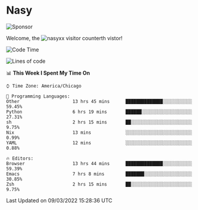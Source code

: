 # Nasy

<!--
<p align="center">
<img height="200" src="https://github-readme-stats.vercel.app/api?username=nasyxx&count_private=true&show_icons=true&theme=dracula&include_all_commits=true"/>
<img height="200" src="https://github-readme-stats.vercel.app/api/top-langs/?username=nasyxx&theme=dracula&hide=html,jupyter+notebook&count_private=true&show_icons=true"/>
</p>

  
----------------
-->

![Sponsor](https://img.shields.io/static/v1.svg?label=Sponsor&message=%E2%9D%A4&logo=GitHub&style=flat&color=pink)
 
Welcome, the ![nasyxx visitor counter](https://count.getloli.com/get/@nasyxx?theme=rule34)th vistor!
 
<!--START_SECTION:waka-->
![Code Time](http://img.shields.io/badge/Code%20Time-1%2C986%20hrs%2051%20mins-blue)

![Lines of code](https://img.shields.io/badge/From%20Hello%20World%20I%27ve%20Written-5%20Million%20lines%20of%20code-blue)

📊 **This Week I Spent My Time On** 

```text
⌚︎ Time Zone: America/Chicago

💬 Programming Languages: 
Other                    13 hrs 45 mins      ██████████████░░░░░░░░░░░   59.45% 
Python                   6 hrs 19 mins       ██████░░░░░░░░░░░░░░░░░░░   27.31% 
sh                       2 hrs 15 mins       ██░░░░░░░░░░░░░░░░░░░░░░░   9.75% 
Nix                      13 mins             ░░░░░░░░░░░░░░░░░░░░░░░░░   0.99% 
YAML                     12 mins             ░░░░░░░░░░░░░░░░░░░░░░░░░   0.88%

🔥 Editors: 
Browser                  13 hrs 44 mins      ██████████████░░░░░░░░░░░   59.39% 
Emacs                    7 hrs 8 mins        ███████░░░░░░░░░░░░░░░░░░   30.85% 
Zsh                      2 hrs 15 mins       ██░░░░░░░░░░░░░░░░░░░░░░░   9.75%

```


 Last Updated on 09/03/2022 15:28:36 UTC
<!--END_SECTION:waka-->

<!-- ![visitors](https://visitor-badge.laobi.icu/badge?page_id=nasyxx.nasyxx) -->
